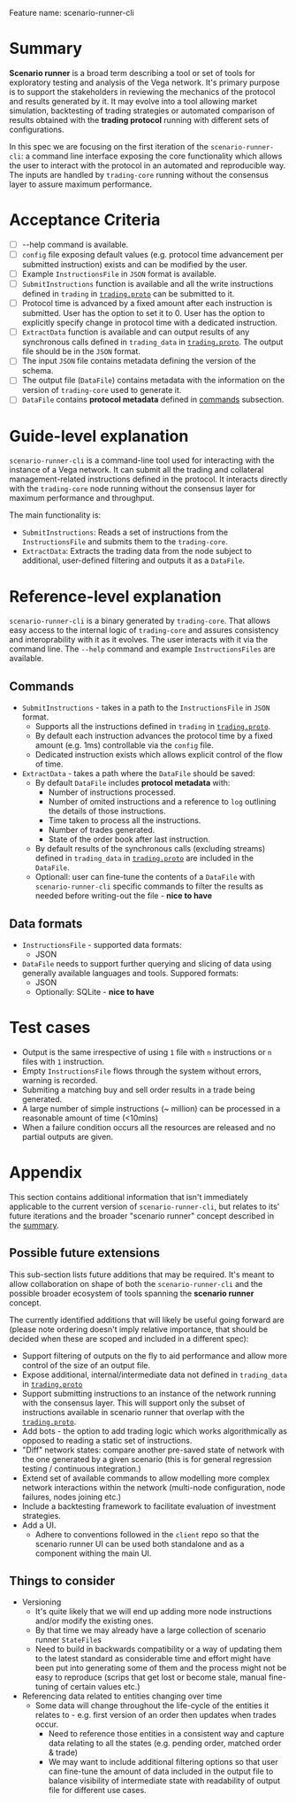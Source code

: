 Feature name: scenario-runner-cli 

# Summary

**Scenario runner** is a broad term describing a tool or set of tools for exploratory testing and analysis of the Vega network. It's primary purpose is to support the stakeholders in reviewing the mechanics of the protocol and results generated by it.
It may evolve into a tool allowing market simulation, backtesting of trading strategies or automated comparison of results obtained with the **trading protocol** running with different sets of configurations.  

In this spec we are focusing on the first iteration of the `scenario-runner-cli`: a command line interface exposing the core functionality which allows the user to interact with the protocol in an automated and reproducible way. The inputs are handled by `trading-core` running without the consensus layer to assure maximum performance.

# Acceptance Criteria

- [ ] --help command is available.
- [ ] `config` file exposing default values (e.g. protocol time advancement per submitted instruction) exists and can be modified by the user.
- [ ] Example `InstructionsFile` in `JSON` format is available.
- [ ] `SubmitInstructions` function is available and all the write instructions defined in `trading` in [`trading.proto`](https://gitlab.com/vega-protocol/trading-core/blob/develop/proto/api/trading.proto) can be submitted to it.
- [ ] Protocol time is advanced by a fixed amount after each instruction is submitted. User has the option to set it to 0. User has the option to explicitly specify change in protocol time with a dedicated instruction.
- [ ] `ExtractData` function is available and can output results of any synchronous calls defined in `trading_data` in [`trading.proto`](https://gitlab.com/vega-protocol/trading-core/blob/develop/proto/api/trading.proto). The output file should be in the `JSON` format.
- [ ] The input `JSON` file contains metadata defining the version of the schema.
- [ ] The output file (`DataFile`) contains metadata with the information on the version of `trading-core` used to generate it.
- [ ] `DataFile` contains **protocol metadata** defined in [commands](#commands) subsection.

# Guide-level explanation

`scenario-runner-cli` is a command-line tool used for interacting with the instance of a Vega network. It can submit all the trading and collateral management-related instructions defined in the protocol. It interacts directly with the `trading-core` node running without the consensus layer for maximum performance and throughput.

The main functionality is:

- `SubmitInstructions`: Reads a set of instructions from the `InstructionsFile` and submits them to the `trading-core`.
- `ExtractData`: Extracts the trading data from the node subject to additional, user-defined filtering and outputs it as a `DataFile`.

# Reference-level explanation

`scenario-runner-cli` is a binary generated by `trading-core`. That allows easy access to the internal logic of `trading-core` and assures consistency and interoprability with it as it evolves. The user interacts with it via the command line.  The `--help` command and example `InstructionsFiles` are available.

## Commands

- `SubmitInstructions` - takes in a path to the `InstructionsFile` in `JSON` format.
  - Supports all the instructions defined in `trading` in [`trading.proto`](https://gitlab.com/vega-protocol/trading-core/blob/develop/proto/api/trading.proto).
  - By default each instruction advances the protocol time by a fixed amount (e.g. 1ms) controllable via the `config` file.
  - Dedicated instruction exists which allows explicit control of the flow of time.
- `ExtractData` - takes a path where the `DataFile` should be saved:
  - By default `DataFile` includes **protocol metadata** with:
    - Number of instructions processed.
    - Number of omited instructions and a reference to `log` outlining the details of those instructions.
    - Time taken to process all the instructions.
    - Number of trades generated.
    - State of the order book after last instruction.
  - By default results of the synchronous calls (excluding streams) defined in `trading_data` in [`trading.proto`](https://gitlab.com/vega-protocol/trading-core/blob/develop/proto/api/trading.proto)
    are included in the `DataFile`.
  - Optionall: user can fine-tune the contents of a `DataFile` with `scenario-runner-cli` specific commands to filter the results as needed before writing-out the file - **nice to have**

## Data formats

- `InstructionsFile` - supported data formats:
  - JSON
- `DataFile` needs to support further querying and slicing of data using generally available languages and tools. Suppored formats:
  - JSON
  - Optionally: SQLite - **nice to have**

# Test cases

- Output is the same irrespective of using `1` file with `n` instructions or `n` files with `1` instruction.
- Empty `InstructionsFile` flows through the system without errors, warning is recorded.
- Submiting a matching buy and sell order results in a trade being generated.
- A large number of simple instructions (~ million) can be processed in a reasonable amount of time (<10mins)
- When a failure condition occurs all the resources are released and no partial outputs are given.

# Appendix

This section contains additional information that isn't immediately applicable to the current version of `scenario-runner-cli`, but relates to its' future iterations and the broader "scenario runner" concept described in the [summary](#summary).

## Possible future extensions

This sub-section lists future additions that may be required. It's meant to allow collaboration on shape of both the `scenario-runner-cli` and the possible broader ecosystem of tools spanning the **scenario runner** concept.

The currently identified additions that will likely be useful going forward are (please note ordering doesn't imply relative importance, that should be decided when these are scoped and included in a different spec):

- Support filtering of outputs on the fly to aid performance and allow more control of the size of an output file.
- Expose additional, internal/intermediate data not defined in `trading_data` in [`trading.proto`](https://gitlab.com/vega-protocol/trading-core/blob/develop/proto/api/trading.proto)
- Support submitting instructions to an instance of the network running with the consensus layer. This will support only the subset of instructions available in scenario runner that overlap with the [`trading.proto`](https://gitlab.com/vega-protocol/trading-core/blob/develop/proto/api/trading.proto).
- Add bots - the option to add trading logic which works algorithmically as opposed to reading a static set of instructions.
- "Diff" network states: compare another pre-saved state of network with the one generated by a given scenario (this is for general regression testing / continuous integration.)
- Extend set of available commands to allow modelling more complex network interactions within the network (multi-node configuration, node failures, nodes joining etc.)
- Include a backtesting framework to facilitate evaluation of investment strategies.
- Add a UI.
  - Adhere to conventions followed in the `client` repo so that the scenario runner UI can be used both standalone and as a component withing the main UI.

## Things to consider

- Versioning
  - It's quite likely that we will end up adding more node instructions and/or modify the existing ones.
  - By that time we may already have a large collection of scenario runner `StateFile`s
  - Need to build in backwards compatibility or a way of updating them to the latest standard as considerable time and effort might have been put into generating some of them and the process might not be easy to reproduce (scrips that get lost or become stale, manual fine-tuning of certain values etc.)
- Referencing data related to entities changing over time
  - Some data will change throughout the life-cycle of the entities it relates to - e.g. first version of an order then updates when trades occur.
    - Need to reference those entities in a consistent way and capture data relating to all the states (e.g. pending order, matched order & trade)
    - We may want to include additional filtering options so that user can fine-tune the amount of data included in the output file to balance visibility of intermediate state with readability of output file for different use cases.
